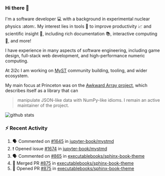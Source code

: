 ### Hi there 👋 

I'm a software developer 💻 with a background in experimental nuclear physics :atom:. My interest lies in tools :wrench: to improve productivity :chart_with_upwards_trend: and scientific insight :telescope:, including rich documentation 📚, interactive computing 🧮, and more! 

I have experience in many aspects of software engineering, including game design, full-stack web development, and high-performance numeric computing. 

At 2i2c I am working on [MyST](https://github.com/jupyter-book/mystmd) community building, tooling, and wider ecosystem. 

My main focus at Princeton was on the [Awkward Array project](awkward-array.org/), which describes itself as a library that can 
> manipulate JSON-like data with NumPy-like idioms. I remain an active maintainer of the project. 

![github stats](https://github-readme-stats.vercel.app/api?username=agoose77&show_icons=true&hide_rank=true&hide_title=true&bg_color=30,e76445,904e95&text_color=efe3ec&icon_color=efe3ec)
<!--
**agoose77/agoose77** is a ✨ _special_ ✨ repository because its `README.md` (this file) appears on your GitHub profile.

Here are some ideas to get you started:

- 🔭 I’m currently working on ...
- 🌱 I’m currently learning ...
- 👯 I’m looking to collaborate on ...
- 🤔 I’m looking for help with ...
- 💬 Ask me about ...
- 📫 How to reach me: ...
- 😄 Pronouns: ...
- ⚡ Fun fact: ...
-->

### :zap: Recent Activity

<!--START_SECTION:activity-->
1. 🗣 Commented on [#1645](https://github.com/jupyter-book/mystmd/issues/1645#issuecomment-2497991506) in [jupyter-book/mystmd](https://github.com/jupyter-book/mystmd)
2. ❗ Opened issue [#1674](https://github.com/jupyter-book/mystmd/issues/1674) in [jupyter-book/mystmd](https://github.com/jupyter-book/mystmd)
3. 🗣 Commented on [#865](https://github.com/executablebooks/sphinx-book-theme/issues/865#issuecomment-2497630292) in [executablebooks/sphinx-book-theme](https://github.com/executablebooks/sphinx-book-theme)
4. 🎉 Merged PR [#875](https://github.com/executablebooks/sphinx-book-theme/pull/875) in [executablebooks/sphinx-book-theme](https://github.com/executablebooks/sphinx-book-theme)
5. 💪 Opened PR [#875](https://github.com/executablebooks/sphinx-book-theme/pull/875) in [executablebooks/sphinx-book-theme](https://github.com/executablebooks/sphinx-book-theme)
<!--END_SECTION:activity-->
